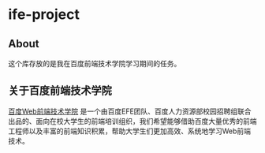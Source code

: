 # ife-project
## About
这个库存放的是我在百度前端技术学院学习期间的任务。
## 关于百度前端技术学院
 [百度Web前端技术学院](http://ife.baidu.com/) 是一个由百度EFE团队、百度人力资源部校园招聘组联合出品的、面向在校大学生的前端培训组织，我们希望能够借助百度大量优秀的前端工程师以及丰富的前端知识积累，帮助大学生们更加高效、系统地学习Web前端技术。
